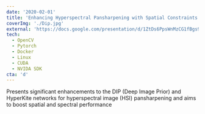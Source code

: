 ```yaml
---
date: '2020-02-01'
title: 'Enhancing Hyperspectral Pansharpening with Spatial Constraints and HyperKite Networks'
coverImg: './Dip.jpg'
external: 'https://docs.google.com/presentation/d/1ZtDs6PpsWnMzCG1fBgs9VyFmYUBoxkKpTsnHue1f03U/edit#slide=id.p'
tech:
  - OpenCV
  - Pytorch
  - Docker
  - Linux
  - CUDA
  - NVIDA SDK
cta: 'd'
---
```


Presents significant enhancements to the DIP (Deep Image Prior) and HyperKite networks for hyperspectral image (HSI) pansharpening and aims to boost spatial and spectral performance
